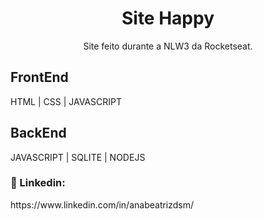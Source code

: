 <h1 align="center">Site Happy</h1>
<p align="center">Site feito durante a NLW3 da Rocketseat. </p>

<h2>FrontEnd</h2>
<i class="fab fa-html5"></i>HTML | CSS | JAVASCRIPT

<h2>BackEnd</h2>
JAVASCRIPT | SQLITE | NODEJS

<h3>🔗 Linkedin:</h3> 
https://www.linkedin.com/in/anabeatrizdsm/


